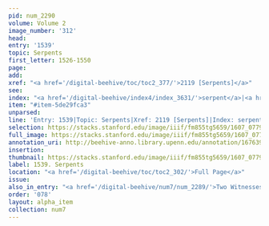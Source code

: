 ```yaml
---
pid: num_2290
volume: Volume 2
image_number: '312'
head:
entry: '1539'
topic: Serpents
first_letter: 1526-1550
page:
add:
xref: "<a href='/digital-beehive/toc/toc2_377/'>2119 [Serpents]</a>"
see:
index: "<a href='/digital-beehive/index4/index_3631/'>serpent</a>|<a href='/digital-beehive/index5/index_4308/'>viper</a>"
item: "#item-5de29fca3"
unparsed:
line: 'Entry: 1539|Topic: Serpents|Xref: 2119 [Serpents]|Index: serpent|Index: viper|#item-5de29fca3'
selection: https://stacks.stanford.edu/image/iiif/fm855tg5659/1607_0779/929,3435,2709,583/full/0/default.jpg
full_image: https://stacks.stanford.edu/image/iiif/fm855tg5659/1607_0779/full/full/0/default.jpg
annotation_uri: http://beehive-anno.library.upenn.edu/annotation/1676399229479
insertion:
thumbnail: https://stacks.stanford.edu/image/iiif/fm855tg5659/1607_0779/929,3435,600,180/250,/0/default.jpg
label: 1539. Serpents
location: "<a href='/digital-beehive/toc/toc2_302/'>Full Page</a>"
issue:
also_in_entry: "<a href='/digital-beehive/num7/num_2289/'>Two Witnesses Slain</a>"
order: '078'
layout: alpha_item
collection: num7
---
```

